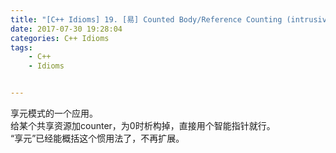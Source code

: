 ```yaml
---
title: "[C++ Idioms] 19. [易] Counted Body/Reference Counting (intrusive)"
date: 2017-07-30 19:28:04
categories: C++ Idioms
tags:
    - C++
    - Idioms


---
```

享元模式的一个应用。<!--more-->  
给某个共享资源加counter，为0时析构掉，直接用个智能指针就行。   
“享元”已经能概括这个惯用法了，不再扩展。  
